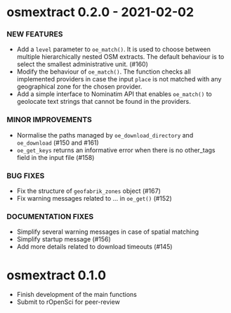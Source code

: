 osmextract 0.2.0 - 2021-02-02 
=========================

### NEW FEATURES

* Add a `level` parameter to `oe_match()`. It is used to choose between multiple hierarchically nested OSM extracts. The default behaviour is to select the smallest administrative unit. (#160)
* Modify the behaviour of `oe_match()`. The function checks all implemented providers in case the input `place` is not matched with any geographical zone for the chosen provider.
* Add a simple interface to Nominatim API that enables `oe_match()` to geolocate text strings that cannot be found in the providers. 

### MINOR IMPROVEMENTS

* Normalise the paths managed by `oe_download_directory` and `oe_download` (#150 and #161) 
* `oe_get_keys` returns an informative error when there is no other_tags field in the input file (#158)

### BUG FIXES

* Fix the structure of `geofabrik_zones` object (#167)
* Fix warning messages related to ... in `oe_get()` (#152)

### DOCUMENTATION FIXES

* Simplify several warning messages in case of spatial matching
* Simplify startup message (#156)
* Add more details related to download timeouts (#145)

osmextract 0.1.0
=========================

* Finish development of the main functions
* Submit to rOpenSci for peer-review
